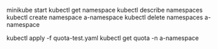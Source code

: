 
minikube start
kubectl get namespace
kubectl describe namespaces
kubectl create namespace a-namespace
kubectl delete namespaces a-namespace

kubectl apply -f quota-test.yaml
kubectl get quota -n a-namespace

